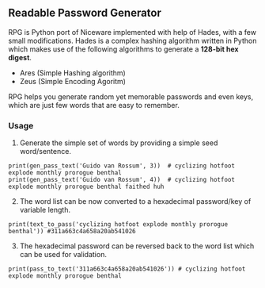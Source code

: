 ## Readable Password Generator

RPG is Python port of Niceware implemented with help of Hades, with a few small modifications.
Hades is a complex hashing algorithm written in Python which makes use of the following algorithms to generate a **128-bit hex digest**.

*   Ares (Simple Hashing algorithm)
*   Zeus (Simple Encoding Agoritm)

RPG helps you generate random yet memorable passwords and even keys, which are just few words that are easy to remember.

### Usage

1. Generate the simple set of words by providing a simple seed word/sentence.
```
print(gen_pass_text('Guido van Rossum', 3))  # cyclizing hotfoot explode monthly prorogue benthal
print(gen_pass_text('Guido van Rossum', 4))  # cyclizing hotfoot explode monthly prorogue benthal faithed huh
```
2. The word list can be now converted to a hexadecimal password/key of variable length.
```
print(text_to_pass('cyclizing hotfoot explode monthly prorogue benthal')) #311a663c4a658a20ab541026
```
3. The hexadecimal password can be reversed back to the word list which can be used for validation.
```
print(pass_to_text('311a663c4a658a20ab541026')) # cyclizing hotfoot explode monthly prorogue benthal
```
